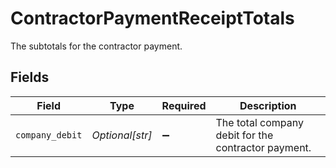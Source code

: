 # ContractorPaymentReceiptTotals

The subtotals for the contractor payment.


## Fields

| Field                                               | Type                                                | Required                                            | Description                                         |
| --------------------------------------------------- | --------------------------------------------------- | --------------------------------------------------- | --------------------------------------------------- |
| `company_debit`                                     | *Optional[str]*                                     | :heavy_minus_sign:                                  | The total company debit for the contractor payment. |